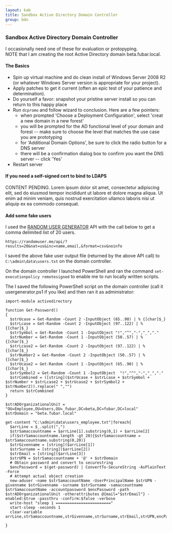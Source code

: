 ```yaml
---
layout: kab
title: Sandbox Active Directory Domain Controller
group: bdn
---
```


### Sandbox Active Directory Domain Controller

I occasionally need one of these for evaluation or protopyping.  
NOTE that I am creating the root Active Directory domain beta.fubar.local.

#### The Basics

- Spin up virtual machine and do clean install of Windows Server 2008 R2 (or whatever Windows Server version is appropriate for your project).
- Apply patches to get it current (often an epic test of your patience and determination).
- Do yourself a favor: snapshot your pristine server install so you can return to this happy place
- Run `dcpromo` and follow wizard to conclusion. Here are a few pointers:
    - when prompted 'Choose a Deployment Configuration', select 'creat a new domain in a new forest'
    - you will be prompted for the AD functional level of your domain and forest -- make sure to choose the level that matches the use case you are prototyping
    - for 'Additional Domain Options', be sure to click the radio button for a DNS server
    - there will be a confirmation dialog box to confirm you want the DNS server -- click 'Yes'
- Restart server

#### If you need a self-signed cert to bind to LDAPS

CONTENT PENDING. Lorem ipsum dolor sit amet, consectetur adipiscing elit, sed do eiusmod tempor incididunt ut labore et dolore magna aliqua. Ut enim ad minim veniam, quis nostrud exercitation ullamco laboris nisi ut aliquip ex ea commodo consequat.

#### Add some fake users

I used the [RANDOM USER GENERATOR](https://randomuser.me/) API with the call below to get a comma delimited list of 20 users. 
```
https://randomuser.me/api/?results=20&nat=us&inc=name,email,&format=csv&noinfo
```
I saved the above fake user output file (returned by the above API call) to `C:\admin\data\users.txt` on the domain controller.

On the domain controller I launched PowerShell and ran the command `set-executionpolicy remotesigned` to enable me to run locally written scripts.

The I saved the following PowerShell script on the domain controller (call it usergenerator.ps1 if you like) and then ran it as administrator:
```
import-module activedirectory

function Get-Password()
{
  $strUcase = Get-Random -Count 2 -InputObject (65..90) | % {[char]$_}
  $strLcase = Get-Random -Count 2 -InputObject (97..122) | % {[char]$_}
  $strSymbol = Get-Random -Count 1 -InputObject "!","^","-","_","."
  $strNumber = Get-Random -Count 1 -InputObject (50..57) | % {[char]$_}
  $strLcase2 = Get-Random -Count 2 -InputObject (97..122) | % {[char]$_}
  $strNumber2 = Get-Random -Count 2 -InputObject (50..57) | % {[char]$_}
  $strUcase2 = Get-Random -Count 1 -InputObject (65..90) | % {[char]$_}
  $strSymbol2 = Get-Random -Count 1 -InputObject  "!","^","-","_","."
  $strCombined = ([string]($strUcase + $strLcase + $strSymbol + $strNumber + $strLcase2 + $strUcase2 + $strSymbol2 + $strNumber2)).replace(" ","")
  return $strCombined
}

$strADOrganizationalUnit = "OU=Employee,OU=Users,OU=_fubar,DC=beta,DC=fubar,DC=local"
$strDomain = "beta.fubar.local"

get-content "C:\admin\data\users_employee.txt"|foreach{
  $arrLine = $_.split(",")
  $strSamaccountname = $arrLine[1].substring(0,1) + $arrLine[2]
  if($strSamaccountname.length -gt 20){$strSamaccountname = $strSamaccountname.substring(0,20)}
  $strGivenname = [string]($arrLine[1])
  $strSurname = [string]($arrLine[2])
  $strEmail = [string]($arrLine[3])
  $strUPN = $strSamaccountname + '@' + $strDomain
  # Obtain password and convert to securestring
  $encPassword = $(get-password) | ConvertTo-SecureString -AsPlainText -Force
  # Attempt actual object creation
  new-aduser -name $strSamaccountName -UserPrincipalName $strUPN -givenname $strGivenname -surname $strSurname -samaccountname $strSamaccountName -accountpassword $encPassword -path $strADOrganizationalUnit -otherattributes @{mail="$strEmail"} -enabled:$true -passthru -confirm:$false -verbose
  write-host "sleep 1 ========================"
  start-sleep -seconds 1
  clear-variable arrLine,strSamaccountname,strGivenname,strSurname,strEmail,strUPN,encPassword

}

```

<br/>
<br/>
